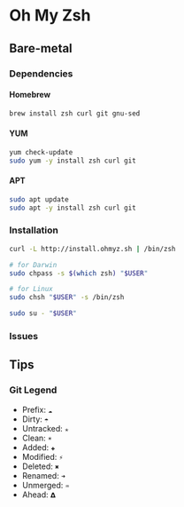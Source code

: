 # Oh My Zsh

## Bare-metal

### Dependencies

#### Homebrew

```sh
brew install zsh curl git gnu-sed
```

#### YUM

```sh
yum check-update
sudo yum -y install zsh curl git
```

#### APT

```sh
sudo apt update
sudo apt -y install zsh curl git
```

### Installation

```sh
curl -L http://install.ohmyz.sh | /bin/zsh
```

```sh
# for Darwin
sudo chpass -s $(which zsh) "$USER"

# for Linux
sudo chsh "$USER" -s /bin/zsh
```

```sh
sudo su - "$USER"
```

### Issues

<!-- #### LDAP Users

```log
Changing shell for ?.
chsh: user "?" does not exist.
```

```sh
# Check if exists
grep "$USER" /etc/passwd
```

```sh
cat << \EOF >> ~/.bash_profile

if ($?prompt) then
  exec /usr/bin/zsh -l
  export SHELL=/usr/bin/zsh
endif
EOF
```

```sh
sudo su - "$USER"
``` -->

## Tips

### Git Legend

- Prefix: `☁`
- Dirty: `☂`
- Untracked: `✭`
- Clean: `☀`
- Added: `✚`
- Modified: `⚡`
- Deleted: `✖`
- Renamed: `➜`
- Unmerged: `♒`
- Ahead: `𝝙`
